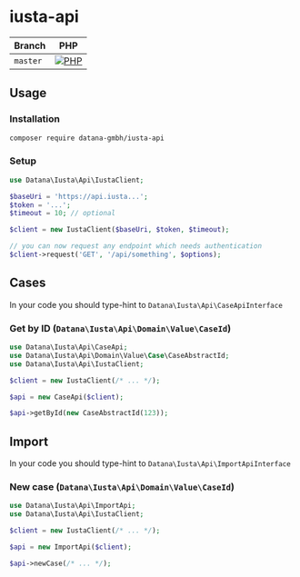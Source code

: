 # iusta-api

| Branch    | PHP                                         |
|-----------|---------------------------------------------|
| `master`  | [![PHP][build-status-master-php]][actions]  |

## Usage

### Installation

```bash
composer require datana-gmbh/iusta-api
```

### Setup

```php
use Datana\Iusta\Api\IustaClient;

$baseUri = 'https://api.iusta...';
$token = '...';
$timeout = 10; // optional

$client = new IustaClient($baseUri, $token, $timeout);

// you can now request any endpoint which needs authentication
$client->request('GET', '/api/something', $options);
```

## Cases

In your code you should type-hint to `Datana\Iusta\Api\CaseApiInterface`

### Get by ID (`Datana\Iusta\Api\Domain\Value\CaseId`)

```php
use Datana\Iusta\Api\CaseApi;
use Datana\Iusta\Api\Domain\Value\Case\CaseAbstractId;
use Datana\Iusta\Api\IustaClient;

$client = new IustaClient(/* ... */);

$api = new CaseApi($client);

$api->getById(new CaseAbstractId(123));
```

## Import

In your code you should type-hint to `Datana\Iusta\Api\ImportApiInterface`

### New case (`Datana\Iusta\Api\Domain\Value\CaseId`)

```php
use Datana\Iusta\Api\ImportApi;
use Datana\Iusta\Api\IustaClient;

$client = new IustaClient(/* ... */);

$api = new ImportApi($client);

$api->newCase(/* ... */);
```

[build-status-master-php]: https://github.com/datana-gmbh/iusta-api/workflows/PHP/badge.svg?branch=master

[actions]: https://github.com/datana-gmbh/iusta-api/actions
